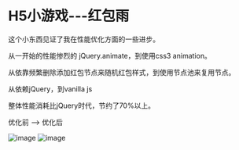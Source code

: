 # H5小游戏---红包雨



这个小东西见证了我在性能优化方面的一些进步。

从一开始的性能惨烈的 jQuery.animate，到使用css3 animation。

从依靠频繁删除添加红包节点来随机红包样式，到使用节点池来复用节点。

从依赖jQuery，到vanilla js

整体性能消耗比jQuery时代，节约了70%以上。

优化前 --> 优化后

![image](https://github.com/OldDream/huangyn15-qq.com/blob/master/jq.jpg)  ![image](https://github.com/OldDream/huangyn15-qq.com/blob/master/end.jpg)
